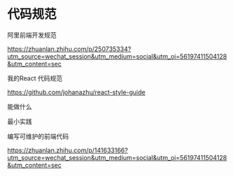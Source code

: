 # 代码规范



阿里前端开发规范

https://zhuanlan.zhihu.com/p/250735334?utm_source=wechat_session&utm_medium=social&utm_oi=56197411504128&utm_content=sec



我的React 代码规范

https://github.com/johanazhu/react-style-guide



能做什么



最小实践



编写可维护的前端代码

https://zhuanlan.zhihu.com/p/141633166?utm_source=wechat_session&utm_medium=social&utm_oi=56197411504128&utm_content=sec